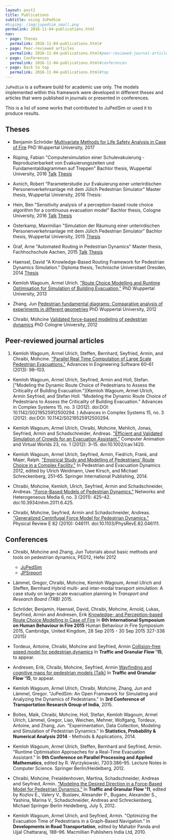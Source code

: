 ```yaml
---
layout: post2
title: Publications
subtitle: using JuPedSim
#bigimg: /img/jupedsim_small.png
permalink: 2016-11-04-publications.html
nav:
- page: Theses
  permalink: 2016-11-04-publications.html#
- page: Peer-reviewed articles
  permalink: 2016-11-04-publications.html#peer-reviewed-journal-articles
- page: Conferences
  permalink: 2016-11-04-publications.html#conferences
- page: Back to top
  permalink: 2016-11-04-publications.html#top
---
```




`JuPedSim` is a software build for academic use only.
The models implemented within this framework were developed in different
theses and articles that were published in journals or presented in conferences.

This is a list of some works that contributed to JuPedSim or used it to
produce results.

## Theses
- Benjamin Schröder
  [Multivariate Methods for Life Safety Analysis in Case of Fire](http://juser.fz-juelich.de/record/838011)
  PhD Wuppertal University, 2017

- Rüping, Fabian
   "Computersimulation einer Schulevakuierung - Reproduzierbarkeit von Evakuierungszeiten und Fundamentaldiagrammen auf Treppen"
   Bachlor thesis, Wuppertal University, 2016
   [Talk](https://fz-juelich.sciebo.de/index.php/s/XuaUZU1CsbpQ4d9)
   [Thesis](https://fz-juelich.sciebo.de/index.php/s/AHaUuNaEjDCs4HC)

-  Axnich, Robert
  "Parameterstudie zur Evakuierung einer unterirdischen Personenverkehrsanlage mit dem Jülich Pedestrian Simulator"
  Master thesis, Wuppertal University, 2016
  Thesis:

- Hein, Ben
   "Sensitivity analysis of a perception-based route choice algorithm for a continuous evacuation model"
   Bachlor thesis, Cologne University, 2016
   [Talk](https://fz-juelich.sciebo.de/index.php/s/a3yxiC4nHGYL4lC)
   [Thesis](https://fz-juelich.sciebo.de/index.php/s/If9iq6S8HI5I9Qh)

- Osterkamp, Maximilian
   "Simulation der Räumung einer unterirdischen Personenverkehrsanlage mit dem Jülich Pedestrian Simulator"
   Bachlor thesis, Wuppertal University, 2015
   [Thesis](https://fz-juelich.sciebo.de/index.php/s/yn3akbFBhZyDkPA)

- Graf, Arne
    "Automated Routing in Pedestrian Dynamics"
    Master thesis, Fachhochschule Aachen, 2015
    [Talk](https://fz-juelich.sciebo.de/index.php/s/s1ORGTUssCsHDHC)
    [Thesis](https://fz-juelich.sciebo.de/index.php/s/VFnUCH2gtz1mSoL)

- Haensel, David
    "A Knowledge-Based Routing Framework for Pedestrian Dynamics Simulation."
    Diploma thesis, Technische Universitaet Dresden, 2014
    [Thesis](https://fz-juelich.sciebo.de/index.php/s/KLqTvhmk0OJr8dm)

- Kemloh Wagoum, Armel Ulrich.
    ["Route Choice Modelling and Runtime Optimisation for Simulation of Building Evacuation,"](http://hdl.handle.net/2128/5407)
    PhD Wuppertal University, 2013

- Zhang, Jun
    [Pedestrian fundamental diagrams: Comparative analysis of experiments in different geometries](http://hdl.handle.net/2128/4898)
    PhD Wuppertal University, 2012

- Chraibi, Mohcine
    [Validated force-based modeling of pedestrian dynamics](http://hdl.handle.net/2128/4601)
    PhD Cologne University, 2012


## Peer-reviewed journal articles
1. Kemloh Wagoum, Armel Ulrich, Steffen, Bernhard, Seyfried, Armin,  and Chraibi, Mohcine.
    ["Parallel Real Time Computation of Large Scale Pedestrian Evacuations."](http://dx.doi.org/10.1016/j.advengsoft.2012.10.001)
    Advances in Engineering Software 60–61 (2013): 98–103.

- Kemloh Wagoum, Armel Ulrich, Seyfried, Armin and Holl, Stefan.
    ["Modeling the Dynamic Route Choice of Pedestrians to Assess the Criticality of Building Evacuation."](Kemloh Wagoum, Armel Ulrich, Armin Seyfried, and Stefan Holl. “Modeling the Dynamic Route Choice of Pedestrians to Assess the Criticality of Building Evacuation.” Advances in Complex Systems 15, no. 3 (2012). doi:DOI: 10.1142/S0219525912500294.
)
    Advances in Complex Systems 15, no. 3 (2012). doi:DOI: 10.1142/S0219525912500294.

- Kemloh Wagoum, Armel Ulrich, Chraibi, Mohcine, Mehlich, Jonas,  Seyfried, Armin  and Schadschneider, Andreas.
    ["Efficient and Validated Simulation of Crowds for an Evacuation Assistant."](http://onlinelibrary.wiley.com/doi/10.1002/cav.1420/abstract;jsessionid=3BBCD2C5931835C61496545BFCD470CD.f04t03)
    Computer Animation and Virtual Worlds 23, no. 1 (2012): 3–15. doi:10.1002/cav.1420.

- Kemloh Wagoum, Armel Ulrich, Seyfried, Armin, Fiedrich, Frank, and  Majer, Ralph.
    ["Empirical Study and Modelling of Pedestrians' Route Choice in a Complex Facility."](http://dx.doi.org/10.1007/978-3-319-02447-9_20)
    In Pedestrian and Evacuation Dynamics 2012, edited by Ulrich Weidmann, Uwe Kirsch, and Michael Schreckenberg, 251–65.
    Springer International Publishing, 2014.

- Chraibi, Mohcine,  Kemloh, Ulrich, Seyfried, Armin and Schadschneider, Andreas.
    ["Force-Based Models of Pedestrian Dynamics."](http://aimsciences.org/journals/displayPaper.jsp?paperID=6440)
    Networks and Heterogeneous Media 6, no. 3 (2011): 425–42. doi:10.3934/nhm.2011.6.425.

- Chraibi, Mohcine, Seyfried, Armin and Schadschneider, Andreas.
    ["Generalized Centrifugal Force Model for Pedestrian Dynamics."](http://journals.aps.org/pre/abstract/10.1103/PhysRevE.82.046111)
    Physical Review E 82 (2010): 046111. doi:10.1103/PhysRevE.82.046111.



## Conferences
- Chraibi, Mohcine and Zhang, Jun
    Tutorials about basic methods and tools on pedestrian dynamics, PED12, Hefei 2012
    - [JuPedSim](https://fz-juelich.sciebo.de/index.php/s/X61OxgkjjUBqp9v)
    - [JPSreport](https://fz-juelich.sciebo.de/index.php/s/0Q5drRRzPSkJR8j)

- Lämmel, Gregor, Chraibi, Mohcine, Kemloh Wagoum, Armel Ulrich and Steffen, Bernhard
    Hybrid multi- and inter-modal transport simulation: A case study on large-scale evacuation planning
    In *Transport and Research Board (TRB)* 2015.

- Schröder, Benjamin, Haensel, David, Chraibi, Mohcine, Arnold, Lukas, Seyfried, Armin and Andresen, Erik
    [Knowledge- and Perception-based Route Choice Modelling in Case of Fire](http://juser.fz-juelich.de/record/255940)
    In **6th International Symposium on Human Behaviour in Fire 2015**
    Human Behaviour in Fire Symposium 2015, Cambridge, United Kingdom, 28 Sep 2015 - 30 Sep 2015
    327-338 (2015)

- Tordeux, Antoine, Chraibi, Mohcine and Seyfried, Armin
    [Collision-free speed model for pedestrian dynamics](http://arxiv.org/abs/1512.05597)
    In **Traffic and Granular Flow  '15**, to appear.

- Andresen, Erik, Chraibi, Mohcine, Seyfried, Armin
     [Wayfinding and cognitive maps for pedestrian models (Talk)](http://www.citg.tudelft.nl/fileadmin/Faculteit/CiTG/Over_de_faculteit/Afdelingen/Afdeling_Transport_en_Planning/conference/tgf15/presentations/wednesday/session_a/Andresen_tgf2015.pdf)
     In **Traffic and Granular Flow  '15**, to appear.

- Kemloh Wagoum, Armel Ulrich, Chraibi, Mohcine, Zhang, Jun and Lämmel, Gregor.
    "JuPedSim: An Open Framework for Simulating and Analyzing the Dynamics of Pedestrians."
    In **3rd Conference of Transportation Research Group of India**, 2015.

- Boltes, Maik, Chraibi, Mohcine, Holl, Stefan, Kemloh Wagoum, Armel Ulrich, Lämmel, Gregor, Liao, Weichen, Mehner, Wolfgang, Tordeux, Antoine,  and Zhang, Jun.
    "Experimentation, Data Collection, Modeling and Simulation of Pedestrian Dynamics."
    In **Statistics, Probability & Numerical Analysis 2014** - Methods & Applications, 2014.

- Kemloh Wagoum, Armel Ulrich, Steffen, Bernhard and Seyfried, Armin.
    "Runtime Optimisation Approaches for a Real-Time Evacuation Assistant."
    In **9th Conference on Parallel Processing and Applied Mathematics**, edited by R. Wyrzykowski, 7203:386–95.
    Lecture Notes in Computer Science. Springer Berlin/Heidelberg, 2012.

- Chraibi, Mohcine, Freialdenhoven, Martina, Schadschneider, Andreas and Seyfried, Armin.
    [“Modeling the Desired Direction in a Force-Based Model for Pedestrian Dynamics,”](http://dx.doi.org/10.1007/978-3-642-39669-4_25)
    In **Traffic and Granular Flow  '11**, edited by Kozlov E., Valery V., Buslaev, Alexander P., Bugaev, Alexander S., Yashina, Marina V., Schadschneider, Andreas and Schreckenberg, Michael
    Springer Berlin Heidelberg, July 5, 2012.

- Kemloh Wagoum, Armel Ulrich, and Seyfried, Armin.
    "Optimizing the Evacuation Time of Pedestrians in a Graph-Based Navigation."
    In **Developments in Road Transportation**, edited by Mahabir Panda and Ujjal Chattararaj, 188–96. Macmillian Publishers India Ltd, 2010.
